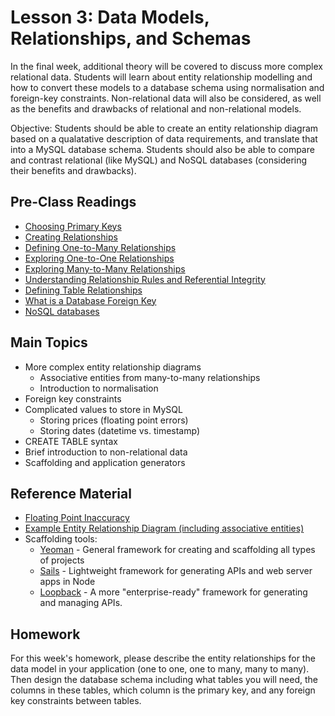 # Lesson 3: Data Models, Relationships, and Schemas

In the final week, additional theory will be covered to discuss more complex relational data. Students will learn about entity relationship modelling and how to convert these models to a database schema using normalisation and foreign-key constraints. Non-relational data will also be considered, as well as the benefits and drawbacks of relational and non-relational models.

Objective: Students should be able to create an entity relationship diagram based on a qualatative description of data requirements, and translate that into a MySQL database schema. Students should also be able to compare and contrast relational (like MySQL) and NoSQL databases (considering their benefits and drawbacks).

## Pre-Class Readings

- [Choosing Primary Keys](https://www.youtube.com/watch?v=DWaYW5zjWIc&index=14&list=PLYlr48f6CaXtlkXcGMUD49wHmvC7ZTiD0)
- [Creating Relationships](https://www.youtube.com/watch?v=fYBYVk50Aj8&index=16&list=PLYlr48f6CaXtlkXcGMUD49wHmvC7ZTiD0)
- [Defining One-to-Many Relationships](https://www.youtube.com/watch?v=e_7x36a3mig&index=17&list=PLYlr48f6CaXtlkXcGMUD49wHmvC7ZTiD0)
- [Exploring One-to-One Relationships](https://www.youtube.com/watch?v=dsAXn7-FBwA&index=18&list=PLYlr48f6CaXtlkXcGMUD49wHmvC7ZTiD0)
- [Exploring Many-to-Many Relationships](https://www.youtube.com/watch?v=cClFvLkOosM&index=19&list=PLYlr48f6CaXtlkXcGMUD49wHmvC7ZTiD0)
- [Understanding Relationship Rules and Referential Integrity](https://www.youtube.com/watch?v=L25ry8JzOCM&index=20&list=PLYlr48f6CaXtlkXcGMUD49wHmvC7ZTiD0)
- [Defining Table Relationships](https://www.youtube.com/watch?v=V5DyvUfsboA)
- [What is a Database Foreign Key](http://databases.about.com/cs/specificproducts/g/foreignkey.htm)
- [NoSQL databases](https://www.youtube.com/watch?v=3T79h-vyYzc&list=PLYlr48f6CaXtlkXcGMUD49wHmvC7ZTiD0&index=39)

## Main Topics

- More complex entity relationship diagrams
    - Associative entities from many-to-many relationships
    - Introduction to normalisation
- Foreign key constraints
- Complicated values to store in MySQL
    - Storing prices (floating point errors)
    - Storing dates (datetime vs. timestamp)
- CREATE TABLE syntax
- Brief introduction to non-relational data
- Scaffolding and application generators

## Reference Material

- [Floating Point Inaccuracy](http://stackoverflow.com/questions/2100490/floating-point-inaccuracy-examples#2100502)
- [Example Entity Relationship Diagram (including associative entities)](http://users.csc.calpoly.edu/~jdalbey/308/Lectures/HOWTO-ERD.html)
- Scaffolding tools:
    - [Yeoman](http://yeoman.io) - General framework for creating and scaffolding all types of projects
    - [Sails](http://sails.js) - Lightweight framework for generating APIs and web server apps in Node
    - [Loopback](http://loopback.io/) - A more "enterprise-ready" framework for generating and managing APIs.

## Homework

For this week's homework, please describe the entity relationships for the data model in your application (one to one, one to many, many to many). Then design the database schema including what tables you will need, the columns in these tables, which column is the primary key, and any foreign key constraints between tables.